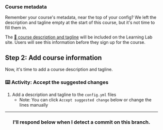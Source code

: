 ### Course metadata
Remember your course's metadata, near the top of your config? We left the description and tagline empty at the start of this course, but it's not time to fill them in.

The [:book: course description and tagline](https://lab.github.com/docs/3-4-yaml#relevant-syntax) will be included on the Learning Lab site. Users will see this information before they sign up for the course.

## Step 2: Add course information

Now, it's time to add a course description and tagline.

### :keyboard: Activity: Accept the suggested changes

1. Add a description and tagline to the `config.yml` files
    - Note: You can click `Accept suggested change` below or change the lines manually

<hr>
<h3 align="center">I'll respond below when I detect a commit on this branch.</h3>
